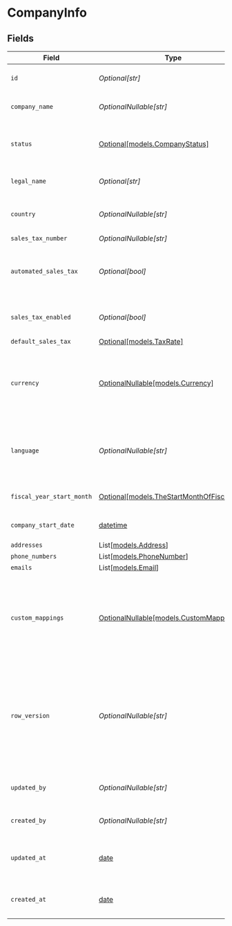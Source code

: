 # CompanyInfo


## Fields

| Field                                                                                                                                      | Type                                                                                                                                       | Required                                                                                                                                   | Description                                                                                                                                | Example                                                                                                                                    |
| ------------------------------------------------------------------------------------------------------------------------------------------ | ------------------------------------------------------------------------------------------------------------------------------------------ | ------------------------------------------------------------------------------------------------------------------------------------------ | ------------------------------------------------------------------------------------------------------------------------------------------ | ------------------------------------------------------------------------------------------------------------------------------------------ |
| `id`                                                                                                                                       | *Optional[str]*                                                                                                                            | :heavy_minus_sign:                                                                                                                         | A unique identifier for an object.                                                                                                         | 12345                                                                                                                                      |
| `company_name`                                                                                                                             | *OptionalNullable[str]*                                                                                                                    | :heavy_minus_sign:                                                                                                                         | The name of the company.                                                                                                                   | SpaceX                                                                                                                                     |
| `status`                                                                                                                                   | [Optional[models.CompanyStatus]](../models/companystatus.md)                                                                               | :heavy_minus_sign:                                                                                                                         | Based on the status some functionality is enabled or disabled.                                                                             | active                                                                                                                                     |
| `legal_name`                                                                                                                               | *Optional[str]*                                                                                                                            | :heavy_minus_sign:                                                                                                                         | The legal name of the company                                                                                                              | SpaceX Inc.                                                                                                                                |
| `country`                                                                                                                                  | *OptionalNullable[str]*                                                                                                                    | :heavy_minus_sign:                                                                                                                         | country code according to ISO 3166-1 alpha-2.                                                                                              | US                                                                                                                                         |
| `sales_tax_number`                                                                                                                         | *OptionalNullable[str]*                                                                                                                    | :heavy_minus_sign:                                                                                                                         | N/A                                                                                                                                        | 111.222.333                                                                                                                                |
| `automated_sales_tax`                                                                                                                      | *Optional[bool]*                                                                                                                           | :heavy_minus_sign:                                                                                                                         | Whether sales tax is calculated automatically for the company                                                                              |                                                                                                                                            |
| `sales_tax_enabled`                                                                                                                        | *Optional[bool]*                                                                                                                           | :heavy_minus_sign:                                                                                                                         | Whether sales tax is enabled for the company                                                                                               |                                                                                                                                            |
| `default_sales_tax`                                                                                                                        | [Optional[models.TaxRate]](../models/taxrate.md)                                                                                           | :heavy_minus_sign:                                                                                                                         | N/A                                                                                                                                        |                                                                                                                                            |
| `currency`                                                                                                                                 | [OptionalNullable[models.Currency]](../models/currency.md)                                                                                 | :heavy_minus_sign:                                                                                                                         | Indicates the associated currency for an amount of money. Values correspond to [ISO 4217](https://en.wikipedia.org/wiki/ISO_4217).         | USD                                                                                                                                        |
| `language`                                                                                                                                 | *OptionalNullable[str]*                                                                                                                    | :heavy_minus_sign:                                                                                                                         | language code according to ISO 639-1. For the United States - EN                                                                           | EN                                                                                                                                         |
| `fiscal_year_start_month`                                                                                                                  | [Optional[models.TheStartMonthOfFiscalYear]](../models/thestartmonthoffiscalyear.md)                                                       | :heavy_minus_sign:                                                                                                                         | The start month of fiscal year.                                                                                                            | January                                                                                                                                    |
| `company_start_date`                                                                                                                       | [datetime](https://docs.python.org/3/library/datetime.html#datetime-objects)                                                               | :heavy_minus_sign:                                                                                                                         | Date when company file was created                                                                                                         | 2015-06-05                                                                                                                                 |
| `addresses`                                                                                                                                | List[[models.Address](../models/address.md)]                                                                                               | :heavy_minus_sign:                                                                                                                         | N/A                                                                                                                                        |                                                                                                                                            |
| `phone_numbers`                                                                                                                            | List[[models.PhoneNumber](../models/phonenumber.md)]                                                                                       | :heavy_minus_sign:                                                                                                                         | N/A                                                                                                                                        |                                                                                                                                            |
| `emails`                                                                                                                                   | List[[models.Email](../models/email.md)]                                                                                                   | :heavy_minus_sign:                                                                                                                         | N/A                                                                                                                                        |                                                                                                                                            |
| `custom_mappings`                                                                                                                          | [OptionalNullable[models.CustomMappings]](../models/custommappings.md)                                                                     | :heavy_minus_sign:                                                                                                                         | When custom mappings are configured on the resource, the result is included here.                                                          |                                                                                                                                            |
| `row_version`                                                                                                                              | *OptionalNullable[str]*                                                                                                                    | :heavy_minus_sign:                                                                                                                         | A binary value used to detect updates to a object and prevent data conflicts. It is incremented each time an update is made to the object. | 1-12345                                                                                                                                    |
| `updated_by`                                                                                                                               | *OptionalNullable[str]*                                                                                                                    | :heavy_minus_sign:                                                                                                                         | The user who last updated the object.                                                                                                      | 12345                                                                                                                                      |
| `created_by`                                                                                                                               | *OptionalNullable[str]*                                                                                                                    | :heavy_minus_sign:                                                                                                                         | The user who created the object.                                                                                                           | 12345                                                                                                                                      |
| `updated_at`                                                                                                                               | [date](https://docs.python.org/3/library/datetime.html#date-objects)                                                                       | :heavy_minus_sign:                                                                                                                         | The date and time when the object was last updated.                                                                                        | 2020-09-30T07:43:32.000Z                                                                                                                   |
| `created_at`                                                                                                                               | [date](https://docs.python.org/3/library/datetime.html#date-objects)                                                                       | :heavy_minus_sign:                                                                                                                         | The date and time when the object was created.                                                                                             | 2020-09-30T07:43:32.000Z                                                                                                                   |